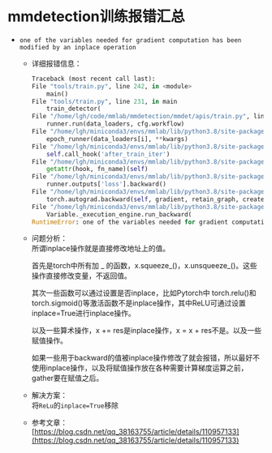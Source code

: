 # mmdetection训练报错汇总

- `one of the variables needed for gradient computation has been modified by an inplace operation`

  - 详细报错信息：
    ```python
    Traceback (most recent call last):
    File "tools/train.py", line 242, in <module>
        main()
    File "tools/train.py", line 231, in main
        train_detector(
    File "/home/lgh/code/mmlab/mmdetection/mmdet/apis/train.py", line 244, in train_detector
        runner.run(data_loaders, cfg.workflow)
    File "/home/lgh/miniconda3/envs/mmlab/lib/python3.8/site-packages/mmcv/runner/epoch_based_runner.py", line 127, in run
        epoch_runner(data_loaders[i], **kwargs)
    File "/home/lgh/miniconda3/envs/mmlab/lib/python3.8/site-packages/mmcv/runner/epoch_based_runner.py", line 51, in train
        self.call_hook('after_train_iter')
    File "/home/lgh/miniconda3/envs/mmlab/lib/python3.8/site-packages/mmcv/runner/base_runner.py", line 309, in call_hook
        getattr(hook, fn_name)(self)
    File "/home/lgh/miniconda3/envs/mmlab/lib/python3.8/site-packages/mmcv/runner/hooks/optimizer.py", line 56, in after_train_iter
        runner.outputs['loss'].backward()
    File "/home/lgh/miniconda3/envs/mmlab/lib/python3.8/site-packages/torch/tensor.py", line 245, in backward
        torch.autograd.backward(self, gradient, retain_graph, create_graph, inputs=inputs)
    File "/home/lgh/miniconda3/envs/mmlab/lib/python3.8/site-packages/torch/autograd/__init__.py", line 145, in backward
        Variable._execution_engine.run_backward(
    RuntimeError: one of the variables needed for gradient computation has been modified by an inplace operation: [torch.cuda.FloatTensor [2, 2048, 25, 25]], which is output 0 of ReluBackward1, is at version 2; expected version 1 instead. Hint: enable anomaly detection to find the operation that failed to compute its gradient, with torch.autograd.set_detect_anomaly(True).
    ```

  - 问题分析：  
    所谓inplace操作就是直接修改地址上的值。

    首先是torch中所有加 _ 的函数，x.squeeze_()，x.unsqueeze_()。这些操作直接修改变量，不返回值。

    其次一些函数可以通过设置是否inplace，比如Pytorch中 torch.relu()和torch.sigmoid()等激活函数不是inplace操作，其中ReLU可通过设置inplace=True进行inplace操作。

    以及一些算术操作，x += res是inplace操作，x = x + res不是。以及一些赋值操作。

    如果一些用于backward的值被inplace操作修改了就会报错，所以最好不使用inplace操作，以及将赋值操作放在各种需要计算梯度运算之前，gather要在赋值之后。


  - 解决方案：  
    将`ReLu`的`inplace=True`移除

  - 参考文章：  
    [https://blog.csdn.net/qq_38163755/article/details/110957133](https://blog.csdn.net/qq_38163755/article/details/110957133)
